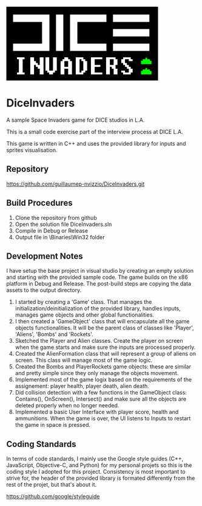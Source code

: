 ![Dice Invaders](/Content/Images/DICE_Invaders.png?raw=true "Dice Invaders")

# DiceInvaders
A sample Space Invaders game for DICE studios in L.A.

This is a small code exercise part of the interview process at DICE L.A.

This game is written in C++ and uses the provided library for inputs and sprites visualisation.

Repository
----------------

https://github.com/guillaumep-nvizzio/DiceInvaders.git


Build Procedures
----------------

1) Clone the repository from github
2) Open the solution file DiceInvaders.sln
3) Compile in Debug or Release
4) Output file in \Binaries\Win32 folder

Development Notes
-----------------

I have setup the base project in visual studio by creating an empty solution and starting with the provided sample code. The game builds on the x86 platform in Debug and Release. The post-build steps are copying 
the data assets to the output directory.

1) I started by creating a 'Game' class. That manages the initialization/deinitialization of the provided library, handles inputs, manages game objects and other global functionalities. 
2) I then created a 'GameObject' class that will encapsulate all the game objects functionalities. It will be the parent class of classes like 'Player', 'Aliens', 'Bombs' and 'Rockets'. 
3) Sketched the Player and Alien classes. Create the player on screen when the game starts and make sure the inputs are processed properly.
4) Created the AlienFormation class that will represent a group of aliens on screen. This class will manage most of the game logic.
5) Created the Bombs and PlayerRockets game objects: these are similar and pretty simple since they only manage the objects movement.
6) Implemented most of the game logix based on the requirements of the assignement: player health, player death, alien death.
7) Did collision detection with a few functions in the GameObject class: Contains(), OnScreen(), Intersect() and make sure all the objects are deleted properly when no longer needed.
8) Implemented a basic User Interface with player score, health and ammunitions. When the game is over, the UI listens to Inputs to restart the game in space is pressed.

Coding Standards
-----------------
In terms of code standards, I mainly use the Google style guides (C++, JavaScript, Objective-C, and Python) for my personal projets so this is the coding style I adopted for this project.
Consistency is most important to strive for, the header of the provided library is formated differently from the rest of the projet, but that's about it.

https://github.com/google/styleguide

